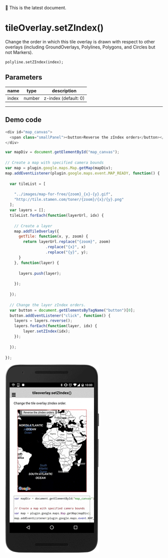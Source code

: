 :green_heart: This is the latest document.

# tileOverlay.setZIndex()

Change the order in which this tile overlay is drawn with respect to other overlays (including GroundOverlays, Polylines, Polygons, and Circles but not Markers).

```
polyline.setZIndex(index);
```

## Parameters

name           | type          | description
---------------|---------------|---------------------------------------
index          | number        | z-index (default: 0)
-----------------------------------------------------------------------

## Demo code
```js
<div id="map_canvas">
  <span class="smallPanel"><button>Reverse the zIndex orders</button></span>
</div>
```

```js
var mapDiv = document.getElementById("map_canvas");

// Create a map with specified camera bounds
var map = plugin.google.maps.Map.getMap(mapDiv);
map.addEventListener(plugin.google.maps.event.MAP_READY, function() {

  var tileList = [

    "../images/map-for-free/{zoom}_{x}-{y}.gif",
    "http://tile.stamen.com/toner/{zoom}/{x}/{y}.png"
  ];
  var layers = [];
  tileList.forEach(function(layerUrl, idx) {

    // Create a layer
    map.addTileOverlay({
      getTile: function(x, y, zoom) {
        return layerUrl.replace("{zoom}", zoom)
                  .replace("{x}", x)
                  .replace("{y}", y);
      }
    }, function(layer) {

      layers.push(layer);

    });

  });

  // Change the layer zIndex orders.
  var button = document.getElementsByTagName("button")[0];
  button.addEventListener("click", function() {
    layers = layers.reverse();
    layers.forEach(function(layer, idx) {
        layer.setZIndex(idx);
    });

  });

});
```

![](image.gif)

